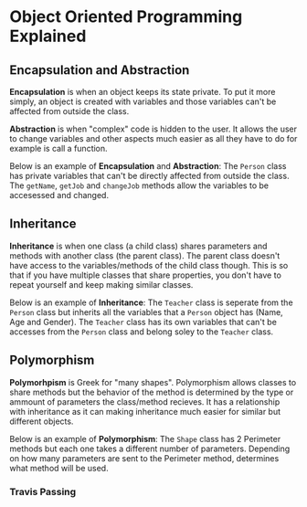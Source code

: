 # Object Oriented Programming Explained

## Encapsulation and Abstraction

**Encapsulation** is when an object keeps its state private. To put it more simply, an object is created with variables and those variables can't be affected from outside the class.

**Abstraction** is when "complex" code is hidden to the user. It allows the user to change variables and other aspects much easier as all they have to do for example is call a function. 

Below is an example of **Encapsulation** and **Abstraction**:
The `Person` class has private variables that can't be directly affected from outside the class.
The `getName`, `getJob` and `changeJob` methods allow the variables to be accesessed and changed.

## Inheritance

**Inheritance** is when one class (a child class) shares parameters and methods with another class (the parent class). The parent class doesn't have access to the variables/methods of the child class though.
This is so that if you have multiple classes that share properties, you don't have to repeat yourself and keep making similar classes.

Below is an example of **Inheritance**:
The `Teacher` class is seperate from the `Person` class but inherits all the variables that a `Person` object has (Name, Age and Gender).
The `Teacher` class has its own variables that can't be accesses from the `Person` class and belong soley to the `Teacher` class.

## Polymorphism

**Polymorhpism** is Greek for "many shapes". 
Polymorphism allows classes to share methods but the behavior of the method is determined by the type or ammount of parameters the class/method recieves. 
It has a relationship with inheritance as it can making inheritance much easier for similar but different objects.

Below is an example of **Polymorphism**:
The `Shape` class has 2 Perimeter methods but each one takes a different number of parameters. Depending on how many parameters are sent to the Perimeter method, determines what method will be used.

### Travis Passing
